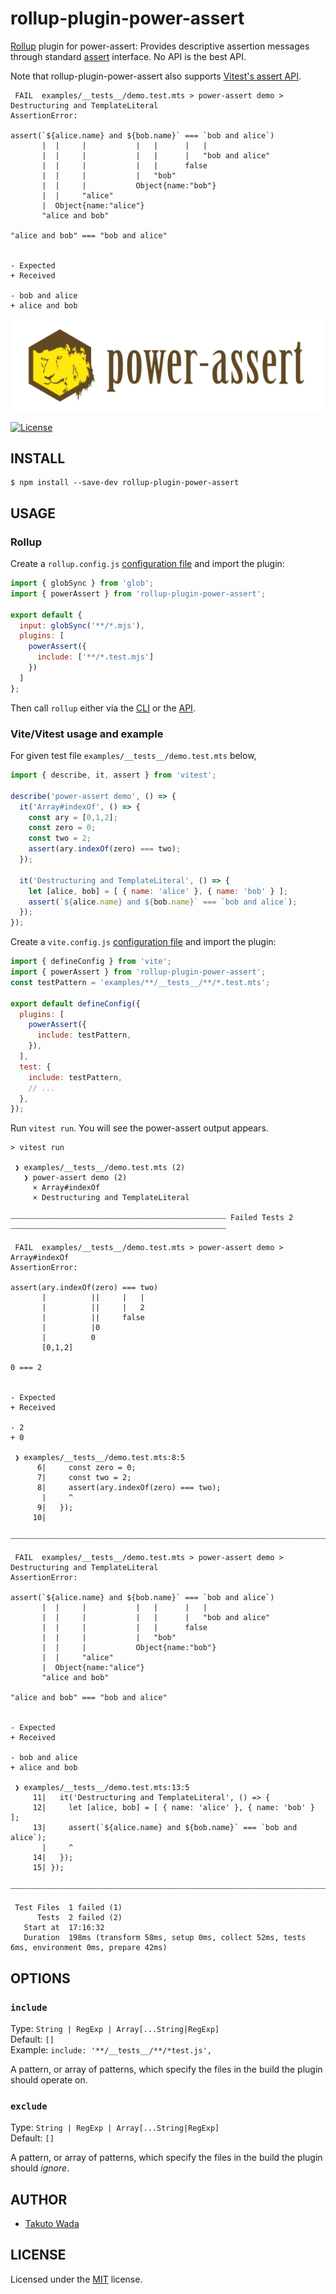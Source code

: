rollup-plugin-power-assert
================================

[Rollup](https://rollupjs.org/) plugin for power-assert: Provides descriptive assertion messages through standard [assert](https://nodejs.org/api/assert.html) interface. No API is the best API.

Note that rollup-plugin-power-assert also supports [Vitest's assert API](https://vitest.dev/api/assert).

```
 FAIL  examples/__tests__/demo.test.mts > power-assert demo > Destructuring and TemplateLiteral
AssertionError:

assert(`${alice.name} and ${bob.name}` === `bob and alice`)
       |  |     |           |   |      |   |
       |  |     |           |   |      |   "bob and alice"
       |  |     |           |   |      false
       |  |     |           |   "bob"
       |  |     |           Object{name:"bob"}
       |  |     "alice"
       |  Object{name:"alice"}
       "alice and bob"

"alice and bob" === "bob and alice"


- Expected
+ Received

- bob and alice
+ alice and bob
```

[![power-assert][power-assert-banner]][power-assert-url]

[![License][license-image]][license-url]


INSTALL
---------------------------------------

```
$ npm install --save-dev rollup-plugin-power-assert
```

USAGE
---------------------------------------

### Rollup

Create a `rollup.config.js` [configuration file](https://rollupjs.org/command-line-interface/#configuration-files) and import the plugin:

```js
import { globSync } from 'glob';
import { powerAssert } from 'rollup-plugin-power-assert';

export default {
  input: globSync('**/*.mjs'),
  plugins: [
    powerAssert({
      include: ['**/*.test.mjs']
    })
  ]
};
```

Then call `rollup` either via the [CLI](https://rollupjs.org/command-line-interface/) or the [API](https://rollupjs.org/javascript-api/).

### Vite/Vitest usage and example

For given test file `examples/__tests__/demo.test.mts` below,

```js
import { describe, it, assert } from 'vitest';

describe('power-assert demo', () => {
  it('Array#indexOf', () => {
    const ary = [0,1,2];
    const zero = 0;
    const two = 2;
    assert(ary.indexOf(zero) === two);
  });

  it('Destructuring and TemplateLiteral', () => {
    let [alice, bob] = [ { name: 'alice' }, { name: 'bob' } ];
    assert(`${alice.name} and ${bob.name}` === `bob and alice`);
  });
});
```

Create a `vite.config.js` [configuration file](https://vitejs.dev/guide/using-plugins.html) and import the plugin:

```js
import { defineConfig } from 'vite';
import { powerAssert } from 'rollup-plugin-power-assert';
const testPattern = 'examples/**/__tests__/**/*.test.mts';

export default defineConfig({
  plugins: [
    powerAssert({
      include: testPattern,
    }),
  ],
  test: {
    include: testPattern,
    // ...
  },
});
```

Run `vitest run`. You will see the power-assert output appears.

```
> vitest run

 ❯ examples/__tests__/demo.test.mts (2)
   ❯ power-assert demo (2)
     × Array#indexOf
     × Destructuring and TemplateLiteral

⎯⎯⎯⎯⎯⎯⎯⎯⎯⎯⎯⎯⎯⎯⎯⎯⎯⎯⎯⎯⎯⎯⎯⎯⎯⎯⎯⎯⎯⎯⎯⎯⎯⎯⎯⎯⎯⎯⎯⎯⎯⎯⎯⎯⎯⎯⎯⎯⎯⎯⎯⎯⎯⎯⎯⎯⎯⎯ Failed Tests 2 ⎯⎯⎯⎯⎯⎯⎯⎯⎯⎯⎯⎯⎯⎯⎯⎯⎯⎯⎯⎯⎯⎯⎯⎯⎯⎯⎯⎯⎯⎯⎯⎯⎯⎯⎯⎯⎯⎯⎯⎯⎯⎯⎯⎯⎯⎯⎯⎯⎯⎯⎯⎯⎯⎯⎯⎯⎯⎯

 FAIL  examples/__tests__/demo.test.mts > power-assert demo > Array#indexOf
AssertionError:

assert(ary.indexOf(zero) === two)
       |          ||     |   |
       |          ||     |   2
       |          ||     false
       |          |0
       |          0
       [0,1,2]

0 === 2


- Expected
+ Received

- 2
+ 0

 ❯ examples/__tests__/demo.test.mts:8:5
      6|     const zero = 0;
      7|     const two = 2;
      8|     assert(ary.indexOf(zero) === two);
       |     ^
      9|   });
     10|

⎯⎯⎯⎯⎯⎯⎯⎯⎯⎯⎯⎯⎯⎯⎯⎯⎯⎯⎯⎯⎯⎯⎯⎯⎯⎯⎯⎯⎯⎯⎯⎯⎯⎯⎯⎯⎯⎯⎯⎯⎯⎯⎯⎯⎯⎯⎯⎯⎯⎯⎯⎯⎯⎯⎯⎯⎯⎯⎯⎯⎯⎯⎯⎯⎯⎯⎯⎯⎯⎯⎯⎯⎯⎯⎯⎯⎯⎯⎯⎯⎯⎯⎯⎯⎯⎯⎯⎯⎯⎯⎯⎯⎯⎯⎯⎯⎯⎯⎯⎯⎯⎯⎯⎯⎯⎯⎯⎯⎯⎯⎯⎯⎯⎯⎯⎯⎯⎯⎯⎯⎯⎯⎯⎯⎯⎯[1/2]⎯

 FAIL  examples/__tests__/demo.test.mts > power-assert demo > Destructuring and TemplateLiteral
AssertionError:

assert(`${alice.name} and ${bob.name}` === `bob and alice`)
       |  |     |           |   |      |   |
       |  |     |           |   |      |   "bob and alice"
       |  |     |           |   |      false
       |  |     |           |   "bob"
       |  |     |           Object{name:"bob"}
       |  |     "alice"
       |  Object{name:"alice"}
       "alice and bob"

"alice and bob" === "bob and alice"


- Expected
+ Received

- bob and alice
+ alice and bob

 ❯ examples/__tests__/demo.test.mts:13:5
     11|   it('Destructuring and TemplateLiteral', () => {
     12|     let [alice, bob] = [ { name: 'alice' }, { name: 'bob' } ];
     13|     assert(`${alice.name} and ${bob.name}` === `bob and alice`);
       |     ^
     14|   });
     15| });

⎯⎯⎯⎯⎯⎯⎯⎯⎯⎯⎯⎯⎯⎯⎯⎯⎯⎯⎯⎯⎯⎯⎯⎯⎯⎯⎯⎯⎯⎯⎯⎯⎯⎯⎯⎯⎯⎯⎯⎯⎯⎯⎯⎯⎯⎯⎯⎯⎯⎯⎯⎯⎯⎯⎯⎯⎯⎯⎯⎯⎯⎯⎯⎯⎯⎯⎯⎯⎯⎯⎯⎯⎯⎯⎯⎯⎯⎯⎯⎯⎯⎯⎯⎯⎯⎯⎯⎯⎯⎯⎯⎯⎯⎯⎯⎯⎯⎯⎯⎯⎯⎯⎯⎯⎯⎯⎯⎯⎯⎯⎯⎯⎯⎯⎯⎯⎯⎯⎯⎯⎯⎯⎯⎯⎯⎯[2/2]⎯

 Test Files  1 failed (1)
      Tests  2 failed (2)
   Start at  17:16:32
   Duration  198ms (transform 58ms, setup 0ms, collect 52ms, tests 6ms, environment 0ms, prepare 42ms)
```



OPTIONS
---------------------------------------

### `include`

Type: `String | RegExp | Array[...String|RegExp]`<br>
Default: `[]`<br>
Example: `include: '**/__tests__/**/*test.js',`<br>

A pattern, or array of patterns, which specify the files in the build the plugin should operate on.

### `exclude`

Type: `String | RegExp | Array[...String|RegExp]`<br>
Default: `[]`<br>

A pattern, or array of patterns, which specify the files in the build the plugin should _ignore_.


AUTHOR
---------------------------------------
* [Takuto Wada](https://github.com/twada)


LICENSE
---------------------------------------
Licensed under the [MIT](https://twada.mit-license.org/) license.

[power-assert-url]: https://github.com/power-assert-js
[power-assert-banner]: https://raw.githubusercontent.com/power-assert-js/power-assert-js-logo/master/banner/banner-official-fullcolor.png

[license-url]: https://twada.mit-license.org/
[license-image]: https://img.shields.io/badge/license-MIT-brightgreen.svg
